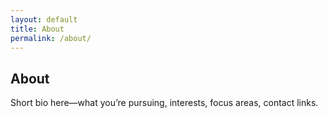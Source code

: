 ```yaml
---
layout: default
title: About
permalink: /about/
---
```


<section id="about">
  <h1>About</h1>
  <div class="card">
    <p>Short bio here—what you’re pursuing, interests, focus areas, contact links.</p>
  </div>
</section>
